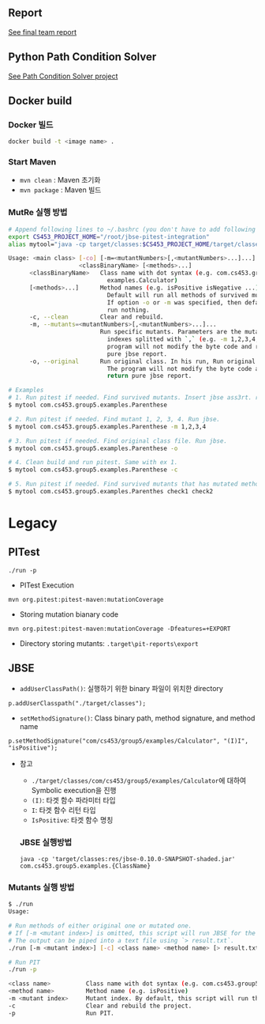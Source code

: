 ## Report

[See final team report](https://github.com/CS453-Team-Project/report/blob/main/main.pdf)

## Python Path Condition Solver

[See Path Condition Solver project](https://github.com/CS453-Team-Project/parse-jbse-output)

## Docker build

### Docker 빌드

```sh
docker build -t <image name> .
```

### Start Maven

* `mvn clean` : Maven 초기화
* `mvn package` : Maven 빌드


### MutRe 실행 방법
```sh
# Append following lines to ~/.bashrc (you don't have to add following on a docker container)
export CS453_PROJECT_HOME="/root/jbse-pitest-integration"
alias mytool="java -cp target/classes:$CS453_PROJECT_HOME/target/classes:$CS453_PROJECT_HOME/res/javassist.jar:$CS453_PROJECT_HOME/res/jbse-0.10.0-SNAPSHOT-shaded.jar:$CS453_PROJECT_HOME/res/picocli-4.6.1.jar:$CS453_PROJECT_HOME/res/asm-all-3.3.1.jar:$CS453_PROJECT_HOME/res/json-20210307.jar com.cs453.group5.symbolic.SymMain"

Usage: <main class> [-co] [-m=<mutantNumbers>[,<mutantNumbers>...]...]...
                    <classBinaryName> [<methods>...]
      <classBinaryName>   Class name with dot syntax (e.g. com.cs453.group5.
                            examples.Calculator)
      [<methods>...]      Method names (e.g. isPositive isNegative ...).
                            Default will run all methods of survived mutants.
                            If option -o or -m was specified, then default will
                            run nothing.
      -c, --clean         Clear and rebuild.
      -m, --mutants=<mutantNumbers>[,<mutantNumbers>...]...
                          Run specific mutants. Parameters are the mutant
                            indexes splitted with `,` (e.g. -m 1,2,3,4,5). The
                            program will not modify the byte code and return
                            pure jbse report.
      -o, --original      Run original class. In his run, Run original class.
                            The program will not modify the byte code and
                            return pure jbse report.

# Examples
# 1. Run pitest if needed. Find survived mutants. Insert jbse ass3rt. run jbse.
$ mytool com.cs453.group5.examples.Parenthese

# 2. Run pitest if needed. Find mutant 1, 2, 3, 4. Run jbse.
$ mytool com.cs453.group5.examples.Parenthese -m 1,2,3,4

# 3. Run pitest if needed. Find original class file. Run jbse.
$ mytool com.cs453.group5.examples.Parenthese -o

# 4. Clean build and run pitest. Same with ex 1.
$ mytool com.cs453.group5.examples.Parenthese -c

# 5. Run pitest if needed. Find survived mutants that has mutated method check1 or check2. Insert jbse ass3rt. run jbse.
$ mytool com.cs453.group5.examples.Parenthes check1 check2
```

# Legacy

## PITest

`./run -p`

* PITest Execution

```
mvn org.pitest:pitest-maven:mutationCoverage
```

* Storing mutation bianary code

```
mvn org.pitest:pitest-maven:mutationCoverage -Dfeatures=+EXPORT
```

* Directory storing mutants: `.target\pit-reports\export`

## JBSE

* `addUserClassPath()`: 실행하기 위한 binary 파일이 위치한 directory

```
p.addUserClasspath("./target/classes");
```

* `setMethodSignature()`: Class binary path, method signature, and method name

```
p.setMethodSignature("com/cs453/group5/examples/Calculator", "(I)I", "isPositive");
```

* 참고
  * `./target/classes/com/cs453/group5/examples/Calculator`에 대하여 Symbolic execution을 진행
  * `(I)`: 타겟 함수 파라미터 타입
  * `I`: 타겟 함수 리턴 타입
  * `IsPositive`: 타겟 함수 명칭

  ### JBSE 실행방법
  ```
  java -cp 'target/classes:res/jbse-0.10.0-SNAPSHOT-shaded.jar' com.cs453.group5.examples.{ClassName}
  ```


### Mutants 실행 방법

```sh
$ ./run
Usage:

# Run methods of either original one or mutated one.
# If [-m <mutant index>] is omitted, this script will run JBSE for the original method.
# The output can be piped into a text file using `> result.txt`.
./run [-m <mutant index>] [-c] <class name> <method name> [> result.txt]

# Run PIT
./run -p

<class name>          Class name with dot syntax (e.g. com.cs453.group5.examples.Calculator)
<method name>         Method name (e.g. isPositive)
-m <mutant index>     Mutant index. By default, this script will run the original one.
-c                    Clear and rebuild the project.
-p                    Run PIT.
```
